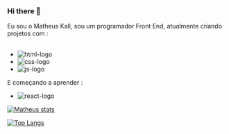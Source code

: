 ### Hi there 👋

Eu sou o Matheus Kall, sou um programador Front End, atualmente criando projetos com :
<br>
<br>

-  <img src="https://img.shields.io/badge/HTML5-E34F26?style=for-the-badge&logo=html5&logoColor=white" alt="html-logo">
-   <img src="https://img.shields.io/badge/CSS3-1572B6?style=for-the-badge&logo=css3&logoColor=white" alt="css-logo">
- <img src="https://img.shields.io/badge/JavaScript-323330?style=for-the-badge&logo=javascript&logoColor=F7DF1E" alt="js-logo">

E começando a aprender :
<br>
- <img src="https://img.shields.io/badge/React-20232A?style=for-the-badge&logo=react&logoColor=61DAFB" alt="react-logo">


[![Matheus stats](https://github-readme-stats.vercel.app/api?username=Matheuskall)](https://github.com/anuraghazra/github-readme-stats)

[![Top Langs](https://github-readme-stats.vercel.app/api/top-langs/?username=Matheuskall)](https://github.com/anuraghazra/github-readme-stats)
